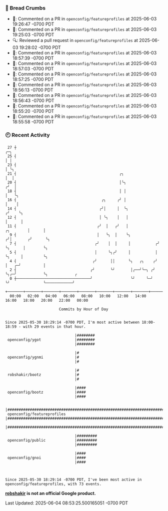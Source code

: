 ### 🍞 Bread Crumbs

 * 💬: Commented on a PR in  `openconfig/featureprofiles` at 2025-06-03 19:26:47 -0700 PDT
 * 💬: Commented on a PR in  `openconfig/featureprofiles` at 2025-06-03 19:25:03 -0700 PDT
 * 🔍: Reviewed a pull request in  `openconfig/featureprofiles` at 2025-06-03 19:28:02 -0700 PDT
 * 💬: Commented on a PR in  `openconfig/featureprofiles` at 2025-06-03 18:57:39 -0700 PDT
 * 💬: Commented on a PR in  `openconfig/featureprofiles` at 2025-06-03 18:57:03 -0700 PDT
 * 💬: Commented on a PR in  `openconfig/featureprofiles` at 2025-06-03 18:57:25 -0700 PDT
 * 💬: Commented on a PR in  `openconfig/featureprofiles` at 2025-06-03 18:56:13 -0700 PDT
 * 💬: Commented on a PR in  `openconfig/featureprofiles` at 2025-06-03 18:56:43 -0700 PDT
 * 💬: Commented on a PR in  `openconfig/featureprofiles` at 2025-06-03 18:55:20 -0700 PDT
 * 💬: Commented on a PR in  `openconfig/featureprofiles` at 2025-06-03 18:55:58 -0700 PDT

### 🕘 Recent Activity
```
 27 ┼                                                                            ╭─╮
 25 ┤                                                                            │ │
 23 ┤                                                                            │ ╰╮
 21 ┤                                              ╭╮                            │  │
 20 ┤                                              │╰╮                          ╭╯  │
 18 ┤                                              │ │                          │   ╰╮
 16 ┤                                      ╭╮     ╭╯ │                          │    │
 14 ┤                                     ╭╯│     │  ╰╮                        ╭╯    ╰╮
 12 ┤                                     │ ╰╮    │   │                        │      │
 11 ┤                                    ╭╯  │   ╭╯   │              ╭╮        │      │
  9 ┤                                    │   ╰╮  │    ╰╮            ╭╯│       ╭╯      ╰╮
  7 ┤                                   ╭╯    │  │     │           ╭╯ ╰╮      │        ╰╮
  5 ┤                                   │     ╰╮╭╯     │           │   ╰╮     │         ╰╮
  4 ┤                                  ╭╯      ││      ╰╮   ╭╮    ╭╯    │   ╭─╯          │
  2 ┤                                 ╭╯       ╰╯       │╭──╯╰─╮ ╭╯     ╰╮╭─╯            ╰╮            ╭
  0 ┼─────────────────────────────────╯                 ╰╯     ╰─╯       ╰╯               ╰────────────╯
    +───────+───────+───────+───────+───────+───────+───────+───────+───────+───────+───────+───────+────
  00:00   02:00   04:00   06:00   08:00   10:00   12:00   14:00   16:00   18:00   20:00   22:00   00:00   

						Commits by Hour of Day


Since 2025-05-30 18:29:14 -0700 PDT, I'm most active between 18:00-18:59 - with 29 events in that hour.

```



```
                               |########
 openconfig/ygot               |########
                               |########

                               |#
 openconfig/ygnmi              |#
                               |#

                               |#
 robshakir/bootz               |#
                               |#

                               |####
 openconfig/bootz              |####
                               |####

                               |#########################################################################
 openconfig/featureprofiles    |#########################################################################
                               |#########################################################################

                               |#########
 openconfig/public             |#########
                               |#########

                               |####
 openconfig/gnoi               |####
                               |####



Since 2025-05-30 18:29:14 -0700 PDT, I've been most active in openconfig/featureprofiles, with 73 events.

```
**[robshakir](mailto:robjs@google.com) is not an official Google product.**  


Last Updated: 2025-06-04 08:53:25.500165051 -0700 PDT
